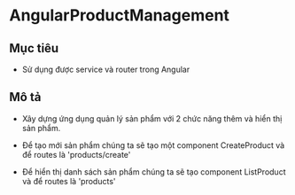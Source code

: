 # AngularProductManagement
## Mục tiêu
- Sử dụng được service và router trong Angular

## Mô tả
- Xây dựng ứng dụng quản lý sản phẩm với 2 chức năng thêm và hiển thị sản phẩm.

- Để tạo mới sản phẩm chúng ta sẽ tạo một component CreateProduct và để routes là 'products/create'

- Để hiển thị danh sách sản phẩm chúng ta sẽ tạo component ListProduct và để routes là 'products'
